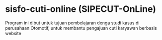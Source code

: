 # sisfo-cuti-online (SIPECUT-OnLine)
Program ini dibut untuk tujuan pembelajaran denga studi kasus di perusahaan Otomotif, untuk membantu pengajuan cuti karyawan berbasis website
